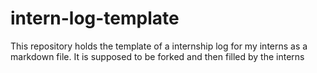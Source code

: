 # intern-log-template
This repository holds the template of a internship log for my interns as a markdown file. It is supposed to be forked and then filled by the interns
